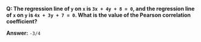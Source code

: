 __Q: The regression line of `y` on `x` is `3x + 4y + 8 = 0`, and the regression line of `x` on `y` is `4x + 3y + 7 = 0`. 
What is the value of the Pearson correlation coefficient?__

__Answer:__ `-3/4`
